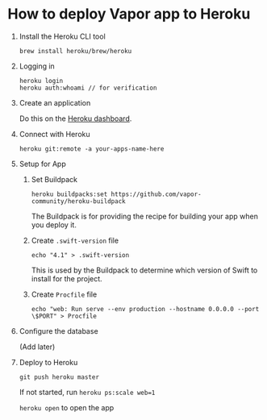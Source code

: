 # How to deploy Vapor app to Heroku

1. Install the Heroku CLI tool

    `brew install heroku/brew/heroku`

2. Logging in
    ```
    heroku login
    heroku auth:whoami // for verification
    ```
3. Create an application
    
    Do this on the [Heroku dashboard](https://dashboard.heroku.com/apps).
  
4. Connect with Heroku

    `heroku git:remote -a your-apps-name-here`
5. Setup for App
    1. Set Buildpack
    
        `heroku buildpacks:set https://github.com/vapor-community/heroku-buildpack`
        
        The Buildpack is for providing the recipe for building your app when you deploy it.
    2. Create `.swift-version` file

        `echo "4.1" > .swift-version`
        
        This is used by the Buildpack to determine which version of Swift to install for the project.
    3. Create `Procfile` file
    
        `echo "web: Run serve --env production --hostname 0.0.0.0 --port \$PORT" > Procfile`

6. Configure the database
   
   (Add later)

7. Deploy to Heroku
    
    `git push heroku master`
    
    If not started, run `heroku ps:scale web=1`
    
    `heroku open` to open the app
